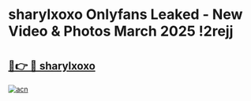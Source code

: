 # sharylxoxo Onlyfans Leaked - New Video & Photos March 2025 !2rejj

# <h2><a href="https://5f94i3.iuczelnia.edu.pl?title=sharylxoxo&ref=2rejj">🔗👉 🔴 sharylxoxo</a></h2>

[![acn](https://github.com/user-attachments/assets/0f9c940e-d8b0-45ae-aac7-cd30a18b3e1c)](https://5f94i3.iuczelnia.edu.pl?title=sharylxoxo&ref=2rejj)

